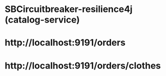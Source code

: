 # SBCircuitbreaker-resilience4j (catalog-service)

# http://localhost:9191/orders
# http://localhost:9191/orders/clothes
